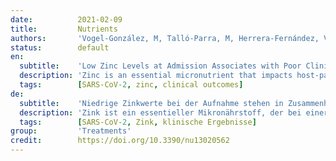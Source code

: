 ```yaml
---
date:          2021-02-09
title:         Nutrients
authors:       'Vogel-González, M, Talló-Parra, M, Herrera-Fernández, V, et al.'
status:        default
en:
  subtitle:    'Low Zinc Levels at Admission Associates with Poor Clinical Outcomes in SARS-CoV-2 Infection'
  description: 'Zinc is an essential micronutrient that impacts host-pathogen interplay at infection. Zinc balances immune responses, and also has a proven direct antiviral action against some viruses. Importantly, zinc deficiency (ZD) is a common condition in elderly and individuals with chronic diseases, two groups with an increased risk for severe severe coronavirus disease 2019 (COVID-19) outcomes. We hypothesize that serum zinc content (SZC) influences COVID-19 disease progression, and thus might represent a useful biomarker. We ran an observational cohort study with 249 COVID-19 patients admitted in Hospital del Mar. We have studied COVID-19 severity and progression attending to SZC at admission. In parallel, we have studied severe acute respiratory syndrome coronavirus 2 (SARS-CoV2) replication in the Vero E6 cell line modifying zinc concentrations. Our study demonstrates a correlation between serum zinc levels and COVID-19 outcome. Serum zinc levels lower than 50 µg/dL at admission correlated with worse clinical presentation, longer time to reach stability, and higher mortality. Our in vitro results indicate that low zinc levels favor viral expansion in SARS-CoV-2 infected cells. Low SZC is a risk factor that determines COVID-19 outcome. We encourage performing randomized clinical trials to study zinc supplementation as potential prophylaxis and treatment with people at risk of zinc deficiency.'
  tags:        [SARS-CoV-2, zinc, clinical outcomes]
de:
  subtitle:    'Niedrige Zinkwerte bei der Aufnahme stehen in Zusammenhang mit schlechten klinischen Ergebnissen bei SARS-CoV-2-Infektion'
  description: 'Zink ist ein essentieller Mikronährstoff, der bei einer Infektion das Zusammenspiel von Wirt und Erreger beeinflusst. Zink gleicht die Immunreaktionen aus und hat auch eine nachgewiesene direkte antivirale Wirkung gegen einige Viren. Wichtig ist, dass Zinkmangel (ZD) bei älteren Menschen und Personen mit chronischen Krankheiten, zwei Gruppen mit einem erhöhten Risiko für schwere Coronavirus-Erkrankungen 2019 (COVID-19), häufig vorkommt. Wir stellen die Hypothese auf, dass der Zinkgehalt im Serum (SZC) das Fortschreiten der COVID-19-Erkrankung beeinflusst und somit ein nützlicher Biomarker sein könnte. Wir haben eine beobachtende Kohortenstudie mit 249 COVID-19-Patienten des Hospital del Mar durchgeführt und den Schweregrad und die Progression von COVID-19 in Abhängigkeit von der SZC bei der Aufnahme untersucht. Parallel dazu analysierten wir die Replikation des schweren akuten respiratorischen Syndroms Coronavirus 2 (SARS-CoV2) in der Vero E6-Zelllinie in Abhängigkeit von der Zinkkonzentration. Unsere Studie zeigt eine Korrelation zwischen dem Zinkgehalt im Serum und dem Verlauf von COVID-19. Serumzinkwerte von weniger als 50 µg/dL bei der Aufnahme korrelierten mit einer schlechteren klinischen Präsentation, einer längeren Zeit bis zum Erreichen der Stabilität und einer höheren Sterblichkeit. Unsere In-vitro-Ergebnisse deuten darauf hin, dass niedrige Zinkspiegel die virale Expansion in mit SARS-CoV-2 infizierten Zellen begünstigen. Ein niedriger SZC-Wert ist ein Risikofaktor, der das Ergebnis von COVID-19 bestimmt. Wir regen an, randomisierte klinische Studien durchzuführen, um eine Zinksupplementierung als potenzielle Prophylaxe und Behandlung bei Menschen mit einem Risiko für Zinkmangel zu untersuchen.' 
  tags:        [SARS-CoV-2, Zink, klinische Ergebnisse]
group:         'Treatments'
credit:        https://doi.org/10.3390/nu13020562
---
```

